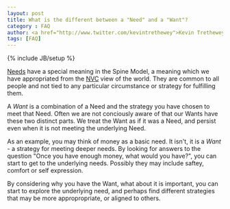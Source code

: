 ```yaml
---
layout: post
title: What is the different between a "Need" and a "Want"?
category : FAQ
author: <a href="http://www.twitter.com/kevintrethewey">Kevin Trethewey</a>
tags: [FAQ]
---
```

{% include JB/setup %}

[Needs](/Needs.html) have a special meaning in the Spine Model, a meaning which we have appropriated from the [NVC](http://www.nonviolentcommunication.com/aboutnvc/aboutnvc.htm) view of the world. They are common to all people and not tied to any particular circumstance or strategy for fulfilling them.

A *Want* is a combination of a Need and the strategy you have chosen to meet that Need. Often we are not conciously aware of that our Wants have these two distinct parts. We treat the Want as if it was a Need, and persist even when it is not meeting the underlying Need. 

As an example, you may think of money as a basic need. It isn't, it is a *Want* - a strategy for meeting deeper needs. By looking for answers to the question "Once you have enough money, what would you have?", you can start to get to the underlying needs. Possibly they may include saftey, comfort or self expression.

By considering why you have the Want, what about it is important, you can start to explore the underlying need, and perhaps find different strategies that may be more appropropriate, or aligned to others.

